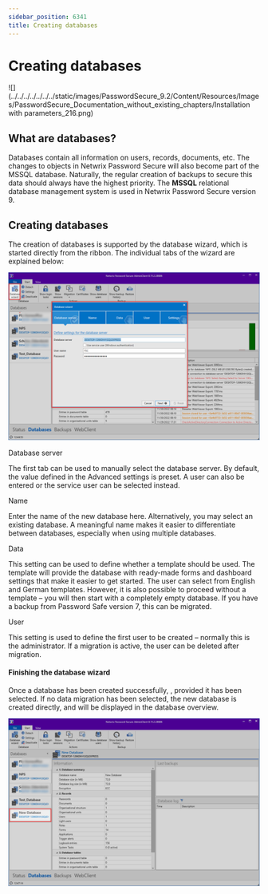 ```yaml
---
sidebar_position: 6341
title: Creating databases
---
```


# Creating databases

![](../../../../../../../static/images/PasswordSecure_9.2/Content/Resources/Images/PasswordSecure_Documentation_without_existing_chapters/Installation with parameters_216.png)



## What are databases?

Databases contain all information on users, records, documents, etc. The changes to objects in Netwrix Password Secure will also become part of the MSSQL database. Naturally, the regular creation of backups to secure this data should always have the highest priority. The **MSSQL** relational database management system is used in Netwrix Password Secure version 9.

## Creating databases

The creation of databases is supported by the database wizard, which is started directly from the ribbon. The individual tabs of the wizard are explained below:

![database wizard](../../../../../../../static/images/PasswordSecure_9.2/Content/Resources/Images/Installation_with_parameters_217-en.png "database wizard")

Database server

The first tab can be used to manually select the database server. By default, the value defined in the Advanced settings is preset. A user can also be entered or the service user can be selected instead.

Name

Enter the name of the new database here. Alternatively, you may select an existing database. A meaningful name makes it easier to differentiate between databases, especially when using multiple databases.

Data

This setting can be used to define whether a template should be used. The template will provide the database with ready-made forms and dashboard settings that make it easier to get started. The user can select from English and German templates. However, it is also possible to proceed without a template – you will then start with a completely empty database. If you have a backup from Password Safe version 7, this can be migrated.

User

This setting is used to define the first user to be created – normally this is the administrator. If a migration is active, the user can be deleted after migration.

#### Finishing the database wizard

Once a database has been created successfully, , provided it has been selected. If no data migration has been selected, the new database is created directly, and will be displayed in the database overview.

![created new database](../../../../../../../static/images/PasswordSecure_9.2/Content/Resources/Images/Installation_with_parameters_218-en.png "created new database")